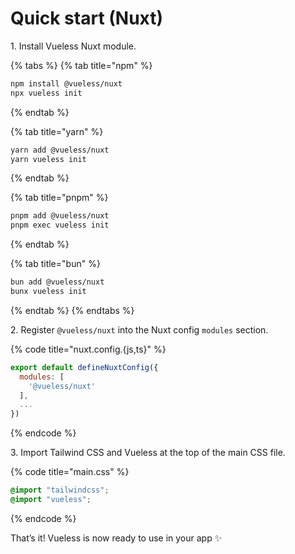 # Quick start (Nuxt)

1\. Install Vueless Nuxt module.

{% tabs %}
{% tab title="npm" %}
```bash
npm install @vueless/nuxt
npx vueless init
```
{% endtab %}

{% tab title="yarn" %}
```bash
yarn add @vueless/nuxt
yarn vueless init
```
{% endtab %}

{% tab title="pnpm" %}
```bash
pnpm add @vueless/nuxt
pnpm exec vueless init
```
{% endtab %}

{% tab title="bun" %}
```bash
bun add @vueless/nuxt
bunx vueless init
```
{% endtab %}
{% endtabs %}

2\. Register `@vueless/nuxt` into the Nuxt config `modules` section.

{% code title="nuxt.config.{js,ts}" %}
```javascript
export default defineNuxtConfig({
  modules: [
    '@vueless/nuxt'
  ],
  ...
})

```
{% endcode %}

3\. Import Tailwind CSS and Vueless at the top of the main CSS file.

{% code title="main.css" %}
```scss
@import "tailwindcss";
@import "vueless";
```
{% endcode %}

That’s it! Vueless is now ready to use in your app ✨

